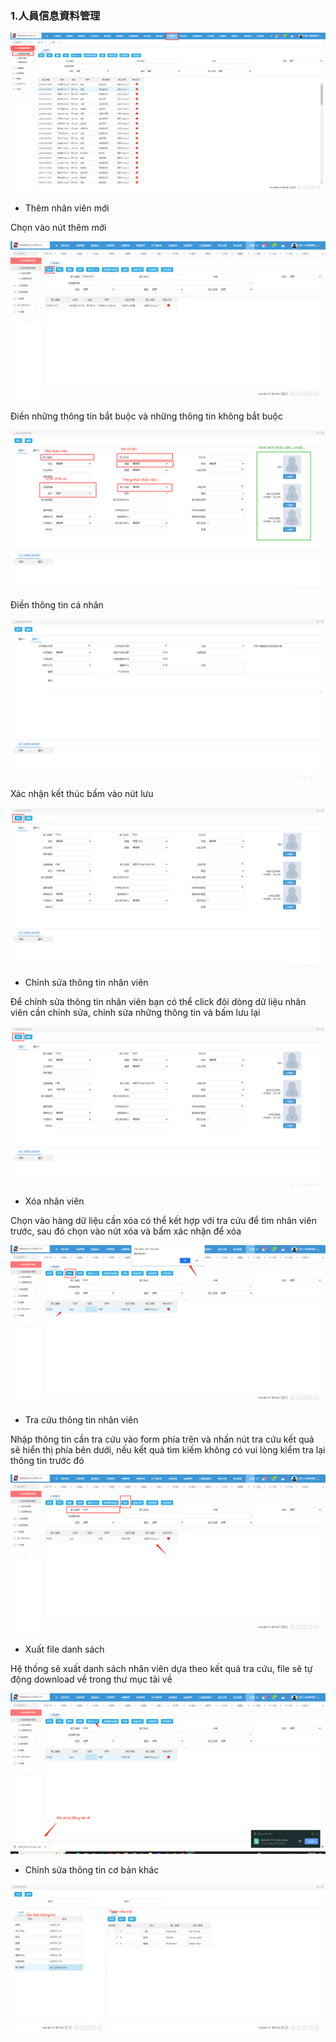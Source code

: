 ### 1.人員信息資料管理

![!](../../../../assets/hr/hr001.png "")

- Thêm nhân viên mới 

Chọn vào nút thêm mới

![!](../../../../assets/hr/hr002.png "")


Điền những thông tin bắt buộc và những thông tin không bắt buộc

![!](../../../../assets/hr/hr003.png "")


Điền thông tin cá nhân 

![!](../../../../assets/hr/hr004.png "")


Xác nhận kết thúc bấm vào nút lưu

![!](../../../../assets/hr/hr005.png "")

- Chỉnh sửa thông tin nhân viên

Để chỉnh sửa thông tin nhân viên bạn có thể click đôi dòng dữ liệu nhân viên cần chỉnh sửa, chỉnh sửa những thông tin và bấm lưu lại

![!](../../../../assets/hr/hr005.png "")

- Xóa nhân viên

Chọn vào hàng dữ liệu cần xóa có thể kết hợp với tra cứu để tìm nhân viên trước, sau đó chọn vào nút xóa và bấm xác nhận để xóa 

![!](../../../../assets/hr/hr007.png "")

- Tra cứu thông tin nhân viên

Nhập thông tin cần tra cứu vào form phía trên và nhấn nút tra cứu kết quả sẽ hiển thị phía bên dưới, nếu kết quả tìm kiếm không có vui lòng kiểm tra lại thông tin trước đó

![!](../../../../assets/hr/hr006.png "")

- Xuất file danh sách

Hệ thống sẽ xuất danh sách nhân viên dựa theo kết quả tra cứu, file sẽ tự động download về trong thư mục tải về

![!](../../../../assets/hr/hr008.png "")

- Chỉnh sửa thông tin cơ bản khác

![!](../../../../assets/hr/hr009.png "")